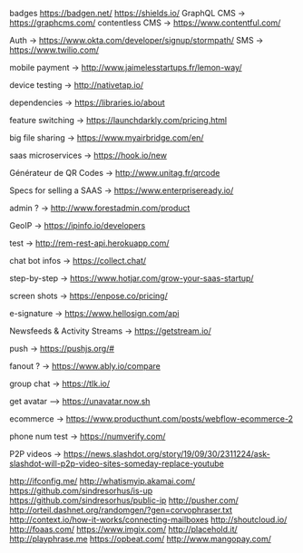 
badges             https://badgen.net/
                   https://shields.io/
GraphQL CMS        -> https://graphcms.com/
contentless CMS    -> https://www.contentful.com/

Auth               -> https://www.okta.com/developer/signup/stormpath/
SMS                -> https://www.twilio.com/

mobile payment     -> http://www.jaimelesstartups.fr/lemon-way/

device testing     -> http://nativetap.io/

dependencies       -> https://libraries.io/about

feature switching  -> https://launchdarkly.com/pricing.html

big file sharing   -> https://www.myairbridge.com/en/

saas microservices -> https://hook.io/new

Générateur de QR Codes -> http://www.unitag.fr/qrcode

Specs for selling a SAAS -> https://www.enterpriseready.io/

admin ?            -> http://www.forestadmin.com/product

GeoIP              -> https://ipinfo.io/developers

test               -> http://rem-rest-api.herokuapp.com/

chat bot infos     -> https://collect.chat/

step-by-step       -> https://www.hotjar.com/grow-your-saas-startup/

screen shots       -> https://enpose.co/pricing/

e-signature        -> https://www.hellosign.com/api

Newsfeeds & Activity Streams  -> https://getstream.io/

push -> https://pushjs.org/#

fanout ? -> https://www.ably.io/compare

group chat         -> https://tlk.io/ 

get avatar         --> https://unavatar.now.sh

ecommerce           -> https://www.producthunt.com/posts/webflow-ecommerce-2

phone num test      -> https://numverify.com/

P2P videos     -> https://news.slashdot.org/story/19/09/30/2311224/ask-slashdot-will-p2p-video-sites-someday-replace-youtube

http://ifconfig.me/
http://whatismyip.akamai.com/
https://github.com/sindresorhus/is-up
https://github.com/sindresorhus/public-ip
http://pusher.com/
http://orteil.dashnet.org/randomgen/?gen=corvophraser.txt
http://context.io/how-it-works/connecting-mailboxes
http://shoutcloud.io/
http://foaas.com/
https://www.imgix.com/
http://placehold.it/
http://playphrase.me
https://opbeat.com/
http://www.mangopay.com/
